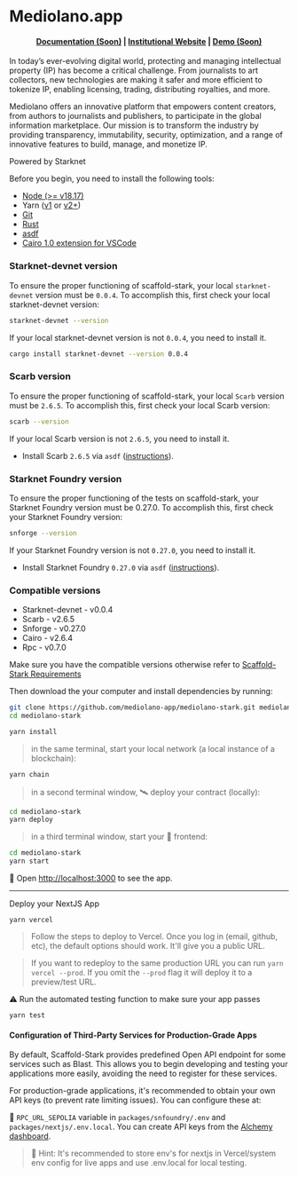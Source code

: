 # Mediolano.app

<h4 align="center">
  <a href="https://docs.mediolano.app/">Documentation (Soon)</a> |
  <a href="https://mediolano.com.br/">Institutional Website</a> |
  <a href="#">Demo (Soon)</a>
</h4>

In today’s ever-evolving digital world, protecting and managing intellectual property (IP) has become a critical challenge. From journalists to art collectors, new technologies are making it safer and more efficient to tokenize IP, enabling licensing, trading, distributing royalties, and more.

Mediolano offers an innovative platform that empowers content creators, from authors to journalists and publishers, to participate in the global information marketplace. Our mission is to transform the industry by providing transparency, immutability, security, optimization, and a range of innovative features to build, manage, and monetize IP.

Powered by Starknet

Before you begin, you need to install the following tools:

- [Node (>= v18.17)](https://nodejs.org/en/download/)
- Yarn ([v1](https://classic.yarnpkg.com/en/docs/install/) or [v2+](https://yarnpkg.com/getting-started/install))
- [Git](https://git-scm.com/downloads)
- [Rust](https://www.rust-lang.org/tools/install)
- [asdf](https://asdf-vm.com/guide/getting-started.html)
- [Cairo 1.0 extension for VSCode](https://marketplace.visualstudio.com/items?itemName=starkware.cairo1)

### Starknet-devnet version

To ensure the proper functioning of scaffold-stark, your local `starknet-devnet` version must be `0.0.4`. To accomplish this, first check your local starknet-devnet version:

```sh
starknet-devnet --version
```

If your local starknet-devnet version is not `0.0.4`, you need to install it.

```bash
cargo install starknet-devnet --version 0.0.4
```

### Scarb version

To ensure the proper functioning of scaffold-stark, your local `Scarb` version must be `2.6.5`. To accomplish this, first check your local Scarb version:

```sh
scarb --version
```

If your local Scarb version is not `2.6.5`, you need to install it.

- Install Scarb `2.6.5` via `asdf` ([instructions](https://docs.swmansion.com/scarb/download.html#install-via-asdf)).

### Starknet Foundry version

To ensure the proper functioning of the tests on scaffold-stark, your Starknet Foundry version must be 0.27.0. To accomplish this, first check your Starknet Foundry version:

```sh
snforge --version
```

If your Starknet Foundry version is not `0.27.0`, you need to install it.

- Install Starknet Foundry `0.27.0` via `asdf` ([instructions](https://foundry-rs.github.io/starknet-foundry/getting-started/installation.html#installation-via-asdf)).

### Compatible versions

- Starknet-devnet - v0.0.4
- Scarb - v2.6.5
- Snforge - v0.27.0
- Cairo - v2.6.4
- Rpc - v0.7.0    

Make sure you have the compatible versions otherwise refer to [Scaffold-Stark Requirements](https://github.com/Scaffold-Stark/scaffold-stark-2?.tab=readme-ov-file#requirements)

Then download the your computer and install dependencies by running:

```sh
git clone https://github.com/mediolano-app/mediolano-stark.git mediolano-stark
cd mediolano-stark

yarn install
```

> in the same terminal, start your local network (a local instance of a blockchain):

```bash
yarn chain
```

> in a second terminal window, 🛰 deploy your contract (locally):

```sh
cd mediolano-stark
yarn deploy
```

> in a third terminal window, start your 📱 frontend:

```sh
cd mediolano-stark
yarn start
```

📱 Open [http://localhost:3000](http://localhost:3000) to see the app.

---

Deploy your NextJS App

```shell
yarn vercel
```

> Follow the steps to deploy to Vercel. Once you log in (email, github, etc), the default options should work. It'll give you a public URL.

> If you want to redeploy to the same production URL you can run `yarn vercel --prod`. If you omit the `--prod` flag it will deploy it to a preview/test URL.

⚠️ Run the automated testing function to make sure your app passes

```shell
yarn test
```

#### Configuration of Third-Party Services for Production-Grade Apps

By default, Scaffold-Stark provides predefined Open API endpoint for some services such as Blast. This allows you to begin developing and testing your applications more easily, avoiding the need to register for these services.

For production-grade applications, it's recommended to obtain your own API keys (to prevent rate limiting issues). You can configure these at:

🔷 `RPC_URL_SEPOLIA` variable in `packages/snfoundry/.env` and `packages/nextjs/.env.local`. You can create API keys from the [Alchemy dashboard](https://dashboard.alchemy.com/).

> 💬 Hint: It's recommended to store env's for nextjs in Vercel/system env config for live apps and use .env.local for local testing.
